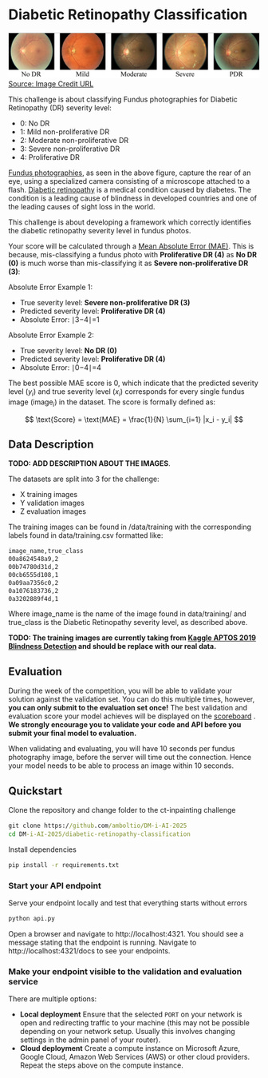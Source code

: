 # Diabetic Retinopathy Classification

![diabetic retinopathy classification example](../images/diabetic-retinopathy-classification.png)
[Source: Image Credit URL](https://www.sciencedirect.com/science/article/pii/S0957417423000581)

This challenge is about classifying Fundus photographies for Diabetic Retinopathy (DR) severity level:
- 0: No DR
- 1: Mild non-proliferative DR
- 2: Moderate non-proliferative DR
- 3: Severe non-proliferative DR
- 4: Proliferative DR


[Fundus photographies](https://en.wikipedia.org/wiki/Fundus_photography), as seen in the above figure, capture the rear of an eye, using a specialized camera consisting of a microscope attached to a flash.
[Diabetic retinopathy](https://en.wikipedia.org/wiki/Diabetic_retinopathy) is a medical condition caused by diabetes. The condition is a leading cause of blindness in developed countries and one of the leading causes of sight loss in the world.

This challenge is about developing a framework which correctly identifies the diabetic retinopathy severity level in fundus photos.

Your score will be calculated through a [Mean Absolute Error (MAE)](https://en.wikipedia.org/wiki/Mean_absolute_error). This is because, mis-classifying a fundus photo with **Proliferative DR (4)** as **No DR (0)** is much worse than mis-classifying it as **Severe non-proliferative DR (3)**:

Absolute Error Example 1:
- True severity level: **Severe non-proliferative DR (3)**
- Predicted severity level: **Proliferative DR (4)**
- Absolute Error: ∣3−4∣=1

Absolute Error Example 2:
- True severity level: **No DR (0)**
- Predicted severity level: **Proliferative DR (4)**
- Absolute Error: ∣0−4∣=4


The best possible MAE score is 0, which indicate that the predicted severity level ($y_i$) and true severity level ($x_i$) corresponds for every single fundus image ($\text{image}_i$) in the dataset. The score is formally defined as:

$$
\text{Score} = \text{MAE} = \frac{1}{N} \sum_{i=1} |x_i - y_i|
 $$

## Data Description

**TODO: ADD DESCRIPTION ABOUT THE IMAGES**. 

The datasets are split into 3 for the challenge:

* X training images
* Y validation images
* Z evaluation images

The training images can be found in /data/training with the corresponding labels found in data/training.csv formatted like:

```
image_name,true_class
00a8624548a9,2
00b74780d31d,2
00cb6555d108,1
0a09aa7356c0,2
0a1076183736,2
0a3202889f4d,1
```
Where image_name is the name of the image found in data/training/ and true_class is the Diabetic Retinopathy severity level, as described above. 

**TODO: The training images are currently taking from [Kaggle APTOS 2019 Blindness Detection](https://www.kaggle.com/datasets/sovitrath/diabetic-retinopathy-224x224-2019-data?resource=download&select=train.csv) and should be replace with our real data.**


## Evaluation
During the week of the competition, you will be able to validate your solution against the validation set. You can do this multiple times, however, **you can only submit to the evaluation set once!** The best validation and evaluation score your model achieves will be displayed on the <a href="https://cases.dmiai.dk"> scoreboard</a> . 
**We strongly encourage you to validate your code and API before you submit your final model to evaluation.**

When validating and evaluating, you will have 10 seconds per fundus photography image, before the server will time out the connection. Hence your model needs to be able to process an image within 10 seconds. 

## Quickstart
Clone the repository and change folder to the ct-inpainting challenge

```cmd
git clone https://github.com/amboltio/DM-i-AI-2025
cd DM-i-AI-2025/diabetic-retinopathy-classification
```
Install dependencies
```cmd
pip install -r requirements.txt
```

### Start your API endpoint
Serve your endpoint locally and test that everything starts without errors

```cmd
python api.py
```
Open a browser and navigate to http://localhost:4321. You should see a message stating that the endpoint is running. Navigate to http://localhost:4321/docs to see your endpoints.

### Make your endpoint visible to the validation and evaluation service
There are multiple options:
- **Local deployment** Ensure that the selected `PORT` on your network is open and redirecting traffic to your machine (this may not be possible depending on your network setup. Usually this involves changing settings in the admin panel of your router). 
- **Cloud deployment** Create a compute instance on Microsoft Azure, Google Cloud, Amazon Web Services (AWS) or other cloud providers. Repeat the steps above on the compute instance. 
